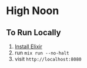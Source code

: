# High Noon

## To Run Locally

1.  [Install Elixir](https://elixir-lang.org/install.html)
2.  run `mix run --no-halt`
3.  visit `http://localhost:8080`

